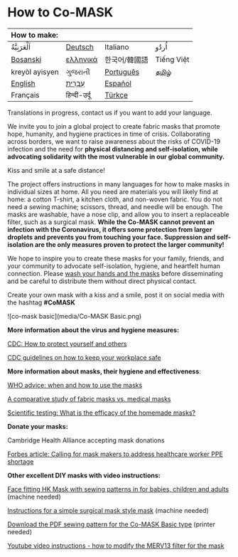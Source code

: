 # How to Co-MASK

|How to make:||||
|:--|---|---|---|
| اَلْعَرَبِيَّةُ | [Deutsch](https://docs.google.com/presentation/d/1PFxRqqfLwhkqDWGTxXlwi_zWoegKpmUAv-mcQOVGjkQ/edit?usp=sharing) | Italiano | اُردُو |
| [Bosanski](https://docs.google.com/presentation/d/1Wo35d7BZaEPhtMg0TuXQrnP0szMFHge_3etbAyDg__4/edit?usp=sharing) | [ελληνικά](https://docs.google.com/presentation/d/1wxX9T3keWJAIGZngB93HFvJZnJ3-_6vaQDpDb8kAoH0/edit?usp=sharing) | 한국어/韓國語 | Tiếng Việt |
| kreyòl ayisyen | ગુજરાતી | [Português](https://docs.google.com/presentation/d/1k7DGbnfYzxcFBW5vOmlco_-1Y9bfZ-5FkDBA2iAVzoU/edit?usp=sharing) | [தமிழ்](https://docs.google.com/presentation/d/16wu1WctaFuU-JPeHeJn5VZT9-NVIj84GiU8-2YeXiGw/edit?usp=sharing) |
| [English](https://docs.google.com/presentation/d/1T_rO2Q8HKdWN_8hhGp65-JKylpn2vpFx0kGD602U618/edit?usp=sharing) | [עִבְרִית‎](https://docs.google.com/presentation/d/1cNT-sOp2vS-0BuAuIIPzrBh3zdez-ZKLi3l8RrRI3sY/edit?usp=sharing) | [Español](https://docs.google.com/presentation/d/1LXYo50ZgN1rFB-5t_2WhzbM1kg1Z7gD_UUVFEN1SblE/edit?usp=sharing) |     |
|Français|हिन्दी-उर्दू|[Türkçe](https://docs.google.com/presentation/d/1zsKw7xeurfuEbOJjGvUP_igr3cMyd7Jflbu0kfEKD1Y/edit#slide=id.g71aa90b52d_0_0)||

Translations in progress, contact us if you want to add your language.

We invite you to join a global project to create fabric masks that promote hope, humanity, and hygiene practices in time of crisis. Collaborating across borders, we want to raise awareness about the risks of COVID-19 infection and the need for **physical distancing and self-isolation, while advocating solidarity with the most vulnerable in our global community.** 

Kiss and smile at a safe distance!

The project offers instructions in many languages for how to make masks in individual sizes at home. All you need are materials you will likely find at home: a cotton T-shirt, a kitchen cloth, and non-woven fabric. You do not need a sewing machine; scissors, thread, and needle will be enough. The masks are washable, have a nose clip, and allow you to insert a replaceable filter, such as a surgical mask. **While the Co-MASK cannot prevent an infection with the Coronavirus, it offers some protection from larger droplets and prevents you from touching your face. Suppression and self-isolation are the only measures proven to protect the larger community!** 

We hope to inspire you to create these masks for your family, friends, and your community to advocate self-isolation, hygiene, and heartfelt human connection. Please [wash your hands and the masks](https://www.who.int/emergencies/diseases/novel-coronavirus-2019/advice-for-public/when-and-how-to-use-masks) before disseminating and be careful to distribute them without direct physical contact. 

Create your own mask with a kiss and a smile, post it on social media with the hashtag **#CoMASK**


![co-mask basic](media/Co-MASK Basic.png)

**More information about the virus and hygiene measures:**

[CDC: How to protect yourself and others](https://www.cdc.gov/coronavirus/2019-ncov/prepare/prevention.html)

[CDC guidelines on how to keep your workplace safe](https://www.cdc.gov/coronavirus/2019-ncov/downloads/workplace-school-and-home-guidance.pdf)



**More information about masks, their hygiene and effectiveness**:

[WHO advice: when and how to use the masks](https://www.who.int/emergencies/diseases/novel-coronavirus-2019/advice-for-public/when-and-how-to-use-masks)

[A comparative study of fabric masks vs. medical masks](https://bmjopen.bmj.com/content/5/4/e006577)

[Scientific testing:  What is the efficacy of the homemade masks?](https://www.researchgate.net/publication/258525804_Testing_the_Efficacy_of_Homemade_Masks_Would_They_Protect_in_an_Influenza_Pandemic)



**Donate your masks:**

Cambridge Health Alliance accepting mask donations

[Forbes article: Calling for mask makers to address healthcare worker PPE shortage](https://www.forbes.com/sites/tjmccue/2020/03/20/calling-all-people-who-sew-and-make-you-can-help-solve-2020-n95-type-mask-shortage/?fbclid=IwAR0NsmbXPKeVfUDz3MtjHyElnb9QrAzLfYfasiexVrScos7pwdN2uXjfZmw#5be7bfae4e41)



**Other excellent DIY masks with video instructions:**

[Face fitting HK Mask with sewing patterns in for babies, children and adults](https://diymask.site/) (machine needed)

[Instructions for a simple surgical mask style mask](https://www.instructables.com/id/AB-Mask-for-a-Nurse-by-a-Nurse/)  (machine needed)

[Download the PDF sewing pattern for the Co-MASK Basic type](https://www.infirmiers.com/pdf/masque-tissu.pdf) (printer needed)

[Youtube video instructions - how to modify the MERV13 filter for the mask](https://youtu.be/6T787NV6FpA)



